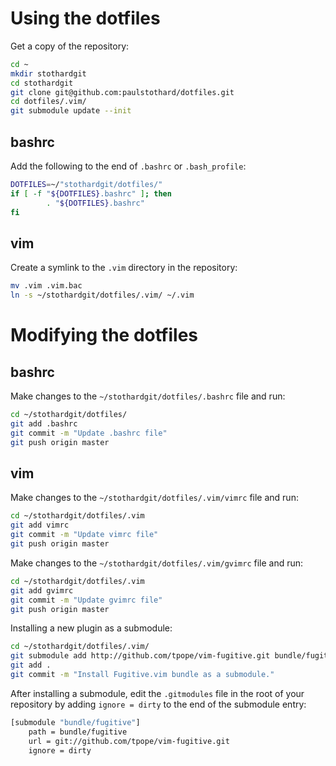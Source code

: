 # Using the dotfiles

Get a copy of the repository:

```bash
cd ~
mkdir stothardgit
cd stothardgit
git clone git@github.com:paulstothard/dotfiles.git
cd dotfiles/.vim/
git submodule update --init
```

## bashrc

Add the following to the end of `.bashrc` or `.bash_profile`:

```bash
DOTFILES=~/"stothardgit/dotfiles/"
if [ -f "${DOTFILES}.bashrc" ]; then
        . "${DOTFILES}.bashrc"
fi
```

## vim

Create a symlink to the `.vim` directory in the repository:

```bash
mv .vim .vim.bac
ln -s ~/stothardgit/dotfiles/.vim/ ~/.vim
```

# Modifying the dotfiles

## bashrc

Make changes to the `~/stothardgit/dotfiles/.bashrc` file and run:

```bash
cd ~/stothardgit/dotfiles/
git add .bashrc
git commit -m "Update .bashrc file"
git push origin master
```

## vim

Make changes to the `~/stothardgit/dotfiles/.vim/vimrc` file and run:

```bash
cd ~/stothardgit/dotfiles/.vim
git add vimrc
git commit -m "Update vimrc file"
git push origin master
```

Make changes to the `~/stothardgit/dotfiles/.vim/gvimrc` file and run:

```bash
cd ~/stothardgit/dotfiles/.vim
git add gvimrc
git commit -m "Update gvimrc file"
git push origin master
```

Installing a new plugin as a submodule:

```bash
cd ~/stothardgit/dotfiles/.vim/
git submodule add http://github.com/tpope/vim-fugitive.git bundle/fugitive
git add .
git commit -m "Install Fugitive.vim bundle as a submodule."
```

After installing a submodule, edit the `.gitmodules` file in the root of your repository by adding `ignore = dirty` to the end of the submodule entry:

```bash
[submodule "bundle/fugitive"]
    path = bundle/fugitive
    url = git://github.com/tpope/vim-fugitive.git
    ignore = dirty
```